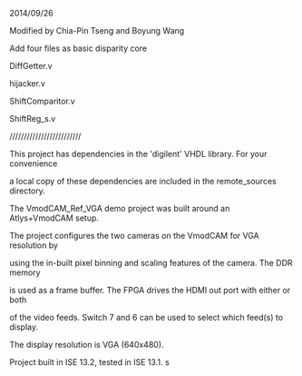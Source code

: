 2014/09/26

Modified by Chia-Pin Tseng and Boyung Wang

Add four files as basic disparity core


DiffGetter.v

hijacker.v

ShiftComparitor.v

ShiftReg_s.v





/////////////////////////

This project has dependencies in the 'digilent' VHDL library. For your convenience

a local copy of these dependencies are included in the remote_sources directory.

The VmodCAM_Ref_VGA demo project was built around an Atlys+VmodCAM setup.

The project configures the two cameras on the VmodCAM for VGA resolution by

using the in-built pixel binning and scaling features of the camera. The DDR memory

is used as a frame buffer. The FPGA drives the HDMI out port with either or both

of the video feeds. Switch 7 and 6 can be used to select which feed(s) to display.

The display resolution is VGA (640x480).


Project built in ISE 13.2, tested in ISE 13.1. s
